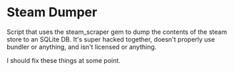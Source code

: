 # Steam Dumper

Script that uses the steam_scraper gem to dump the contents of the steam store to an SQLite DB.
It's super hacked together, doesn't properly use bundler or anything, and isn't licensed or anything.

I should fix these things at some point.
